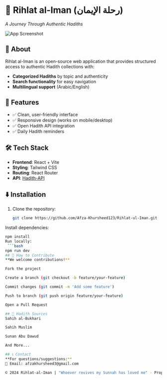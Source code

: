# 📖 Rihlat al-Iman (رحلة الإيمان)  
*A Journey Through Authentic Hadiths*  

![App Screenshot](./assets/backGroundImg.png)

## 🌟 About  
Rihlat al-Iman is an open-source web application that provides structured access to authentic Hadith collections with:  
- **Categorized Hadiths** by topic and authenticity  
- **Search functionality** for easy navigation  
- **Multilingual support** (Arabic/English)  

## 🚀 Features  
- ✅ Clean, user-friendly interface  
- ✅ Responsive design (works on mobile/desktop)  
- ✅ Open Hadith API integration  
- ✅ Daily Hadith reminders  

## 🛠️ Tech Stack  
- **Frontend**: React + Vite  
- **Styling**: Tailwind CSS  
- **Routing**: React Router  
- **API**: [Hadith-API](https://github.com/fawazahmed0/hadith-api)  

## ⬇️ Installation  
1. Clone the repository:  
   ```bash
   git clone https://github.com/Afza-Khursheed123/Rihlat-ul-Iman.git
Install dependencies:
   ```bash
   npm install
Run locally:
    ```bash
   npm run dev
## 🤝 How to Contribute
**We welcome contributions!**

Fork the project

Create a branch (git checkout -b feature/your-feature)

Commit changes (git commit -m 'Add some feature')

Push to branch (git push origin feature/your-feature)

Open a Pull Request

## 📜 Hadith Sources
Sahih al-Bukhari

Sahih Muslim

Sunan Abu Dawud

And More...

## 📞 Contact
**For questions/suggestions:**
📧 Email: afzakhursheed3@gmail.com

© 2024 Rihlat-al-Iman | "Whoever revives my Sunnah has loved me" - Prophet Muhammad (ﷺ)
